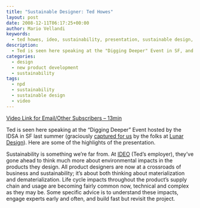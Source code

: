 ```yaml
---
title: "Sustainable Designer: Ted Howes"
layout: post
date: 2008-12-11T06:17:25+00:00
author: Mario Vellandi
keywords:
  - ted howes, ideo, sustainability, presentation, sustainable design, product development, life cycle impact, environmental assessment, dematerialization, design thinking, business, expert advice
description:
  - Ted is seen here speaking at the "Digging Deeper" Event in SF, and discusses the role that designers play in sustainability in addition to a case study and some handy advice.
categories:
  - design
  - new product development
  - sustainability
tags:
  - npd
  - sustainability
  - sustainable design
  - video
---
```

[Video Link for Email/Other Subscribers &#8211; 13min](http://vimeo.com/2356244)

Ted is seen here speaking at the &#8220;Digging Deeper&#8221; Event hosted by the IDSA in SF last summer (graciously <a rel="nofollow" href="http://iconocast.typepad.com/iconocast/2008/11/ted-howes-on-sustainable-design.html">captured for us</a> by the folks at <a rel="nofollow" href="http://www.lunar.com/">Lunar Design</a>). Here are some of the highlights of the presentation.

Sustainability is something we&#8217;re far from. At <a rel="nofollow" href="http://www.ideo.com">IDEO</a> (Ted&#8217;s employer), they&#8217;ve gone ahead to think much more about environmental impacts in the products they design. All product designers are now at a crossroads of business and sustainability; it&#8217;s about both thinking about materialization and dematerialization. Life cycle impacts throughout the product&#8217;s supply chain and usage are becoming fairly common now, technical and complex as they may be. Some specific advice is to understand these impacts, engage experts early and often, and build fast but revisit the project.
